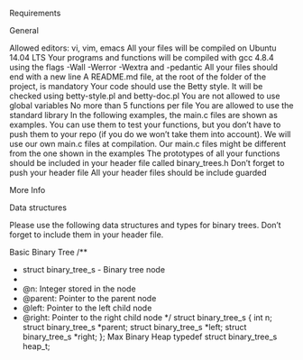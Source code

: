 Requirements

General

Allowed editors: vi, vim, emacs
All your files will be compiled on Ubuntu 14.04 LTS
Your programs and functions will be compiled with gcc 4.8.4 using the flags -Wall -Werror -Wextra and -pedantic
All your files should end with a new line
A README.md file, at the root of the folder of the project, is mandatory
Your code should use the Betty style. It will be checked using betty-style.pl and betty-doc.pl
You are not allowed to use global variables
No more than 5 functions per file
You are allowed to use the standard library
In the following examples, the main.c files are shown as examples. You can use them to test your functions, but you don’t have to push them to your repo (if you do we won’t take them into account). We will use our own main.c files at compilation. Our main.c files might be different from the one shown in the examples
The prototypes of all your functions should be included in your header file called binary_trees.h
Don’t forget to push your header file
All your header files should be include guarded

More Info

Data structures

Please use the following data structures and types for binary trees. Don’t forget to include them in your header file.

Basic Binary Tree
/\*\*

- struct binary_tree_s - Binary tree node
-
- @n: Integer stored in the node
- @parent: Pointer to the parent node
- @left: Pointer to the left child node
- @right: Pointer to the right child node
  */
  struct binary_tree_s
  {
  int n;
  struct binary_tree_s *parent;
  struct binary_tree_s *left;
  struct binary_tree_s *right;
  };
  Max Binary Heap
  typedef struct binary_tree_s heap_t;
